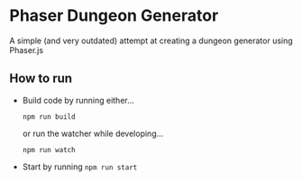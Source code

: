 # Phaser Dungeon Generator

A simple (and very outdated) attempt at creating a dungeon generator using Phaser.js

## How to run

- Build code by running either...

  ```
  npm run build
  ```

  or run the watcher while developing...

  ```
  npm run watch
  ```

- Start by running `npm run start`
